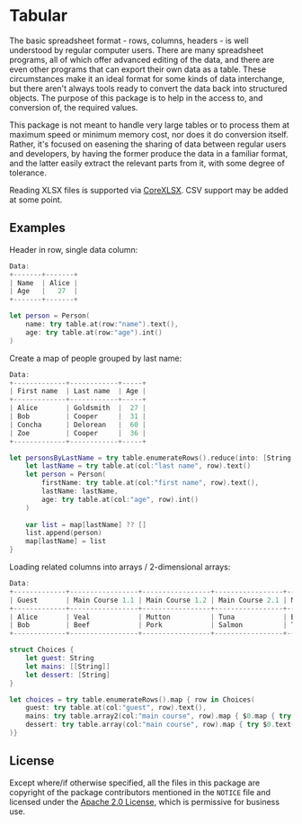 Tabular
=======

The basic spreadsheet format - rows, columns, headers - is well understood by regular computer users. There are many spreadsheet programs, all of which offer advanced editing of the data, and there are even other programs that can export their own data as a table. These circumstances make it an ideal format for some kinds of data interchange, but there aren't always tools ready to convert the data back into structured objects. The purpose of this package is to help in the access to, and conversion of, the required values. 

This package is not meant to handle very large tables or to process them at maximum speed or minimum memory cost, nor does it do conversion itself. Rather, it's focused on easening the sharing of data between regular users and developers, by having the former produce the data in a familiar format, and the latter easily extract the relevant parts from it, with some degree of tolerance.

Reading XLSX files is supported via [CoreXLSX](https://github.com/CoreOffice/CoreXLSX).
CSV support may be added at some point.

Examples
--------

Header in row, single data column:
```swift
Data:
+-------+-------+
| Name  | Alice |
| Age   |   27  |
+-------+-------+

let person = Person(
    name: try table.at(row:"name").text(),
    age: try table.at(row:"age").int()
)
```

Create a map of people grouped by last name:
```swift
Data:
+-------------+------------+-----+
| First name  | Last name  | Age |
+-------------+------------+-----+
| Alice       | Goldsmith  |  27 |
| Bob         | Cooper     |  31 |
| Concha      | Delorean   |  60 |
| Zoe         | Cooper     |  36 |
+-------------+------------+-----+

let personsByLastName = try table.enumerateRows().reduce(into: [String:[Person]]()) { map, row in
    let lastName = try table.at(col:"last name", row).text()
    let person = Person(
        firstName: try table.at(col:"first name", row).text(),
        lastName: lastName,
        age: try table.at(col:"age", row).int()
    )
    
    var list = map[lastName] ?? []
    list.append(person)
    map[lastName] = list
}
```

Loading related columns into arrays / 2-dimensional arrays:
```swift
Data:
+-------------+-----------------+-----------------+-----------------+-----------------+------------+-----------+
| Guest       | Main Course 1.1 | Main Course 1.2 | Main Course 2.1 | Main Course 2.2 | Dessert 1  | Dessert 2 |
+-------------+-----------------+-----------------+-----------------+-----------------+------------+-----------+
| Alice       | Veal            | Mutton          | Tuna            | Bass            | Porridge   | Mousse    |
| Bob         | Beef            | Pork            | Salmon          | Trout           | Cheesecake | Custard   |
+-------------+-----------------+-----------------+-----------------+-----------------+------------+-----------+

struct Choices {
    let guest: String
    let mains: [[String]]
    let dessert: [String]
}

let choices = try table.enumerateRows().map { row in Choices(
    guest: try table.at(col:"guest", row).text(),
    mains: try table.array2(col:"main course", row).map { $0.map { try $0.text() }},
    dessert: try table.array(col:"main course", row).map { try $0.text() }
)}
```

License
-------
Except where/if otherwise specified, all the files in this package are copyright of the package contributors mentioned in the `NOTICE` file and licensed under the [Apache 2.0 License](http://www.apache.org/licenses/LICENSE-2.0), which is permissive for business use.

